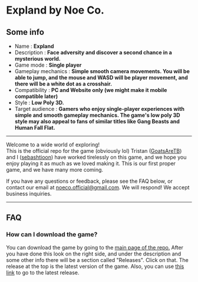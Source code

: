 # Expland by Noe Co.
## Some info
- Name : **Expland**
- Description : **Face adversity and discover a second chance in a mysterious world.**
- Game mode : **Single player**
- Gameplay mechanics : **Simple smooth camera movements. You will be able to jump, and the mouse and WASD will be player movement, and there will be a white dot as a crosshair.**
- Compatibility : **PC and Website only (we might make it mobile compatible later)**
- Style : **Low Poly 3D.**
- Target audience : **Gamers who enjoy single-player experiences with simple and smooth gameplay mechanics. The game's low poly 3D style may also appeal to fans of similar titles like Gang Beasts and Human Fall Flat.**

---

Welcome to a wide world of exploring! <br>
This is the official repo for the game (obviously lol) <be>
Tristan ([GoatsAreTB](https://github.com/GoatsAreTB)) and I ([sebashtioon](https://github.com/sebashtioon)) have worked tirelessly on this game, and we hope you enjoy playing it as much as we loved making it. This is our first proper game, and we have many more coming. <br>

If you have any questions or feedback, please see the FAQ below, or contact our email at [noeco.official@gmail.com](mailto:noeco.official@gmail.com). We will respond! We accept business inquiries. 

---
## FAQ

### How can I download the game?
You can download the game by going to the [main page of the repo.](https://github.com/sebashtioon/Expland) After you have done this look on the right side, and under the description and some other info there will be a section called "Releases". Click on that. The release at the top is the latest version of the game.
Also, you can use [this link](https://api.github.com/repos/sebashtioon/Expland/releases/latest) to go to the latest release.


